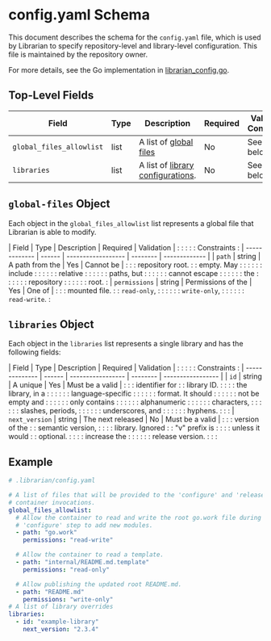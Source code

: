 # config.yaml Schema

This document describes the schema for the `config.yaml` file, which is used by
Librarian to specify repository-level and library-level configuration. This file
is maintained by the repository owner.

For more details, see the Go implementation in
[librarian_config.go](../internal/config/librarian_config.go).

## Top-Level Fields

Field                    | Type | Description                                            | Required | Validation Constraints
------------------------ | ---- | ------------------------------------------------------ | -------- | ----------------------
`global_files_allowlist` | list | A list of [global files](#global-files-object)         | No       | See details below.
`libraries`              | list | A list of [library configurations](#libraries-object). | No       | See details below.

## `global-files` Object

Each object in the `global_files_allowlist` list represents a global file that
Librarian is able to modify.

| Field         | Type   | Description        | Required | Validation    |
:               :        :                    :          : Constraints   :
| ------------- | ------ | ------------------ | -------- | ------------- |
| `path`        | string | A path from the    | Yes      | Cannot be     |
:               :        : repository root.   :          : empty. May    :
:               :        :                    :          : include       :
:               :        :                    :          : relative      :
:               :        :                    :          : paths, but    :
:               :        :                    :          : cannot escape :
:               :        :                    :          : the           :
:               :        :                    :          : repository    :
:               :        :                    :          : root.         :
| `permissions` | string | Permissions of the | Yes      | One of        |
:               :        : mounted file.      :          : `read-only`,  :
:               :        :                    :          : `write-only`, :
:               :        :                    :          : `read-write`. :

## `libraries` Object

Each object in the `libraries` list represents a single library and has the
following fields:

| Field          | Type   | Description       | Required | Validation        |
:                :        :                   :          : Constraints       :
| -------------- | ------ | ----------------- | -------- | ----------------- |
| `id`           | string | A unique          | Yes      | Must be a valid   |
:                :        : identifier for    :          : library ID.       :
:                :        : the library, in a :          :                   :
:                :        : language-specific :          :                   :
:                :        : format. It should :          :                   :
:                :        : not be empty and  :          :                   :
:                :        : only contains     :          :                   :
:                :        : alphanumeric      :          :                   :
:                :        : characters,       :          :                   :
:                :        : slashes, periods, :          :                   :
:                :        : underscores, and  :          :                   :
:                :        : hyphens.          :          :                   :
| `next_version` | string | The next released | No       | Must be a valid   |
:                :        : version of the    :          : semantic version, :
:                :        : library. Ignored  :          : "v" prefix is     :
:                :        : unless it would   :          : optional.         :
:                :        : increase the      :          :                   :
:                :        : release version.  :          :                   :

## Example

```yaml
# .librarian/config.yaml

# A list of files that will be provided to the 'configure' and 'release-init'
# container invocations.
global_files_allowlist:
  # Allow the container to read and write the root go.work file during the
  # 'configure' step to add new modules.
  - path: "go.work"
    permissions: "read-write"

  # Allow the container to read a template.
  - path: "internal/README.md.template"
    permissions: "read-only"

  # Allow publishing the updated root README.md.
  - path: "README.md"
    permissions: "write-only"
# A list of library overrides
libraries:
  - id: "example-library"
    next_version: "2.3.4"
```
